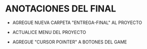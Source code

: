 # ANOTACIONES DEL FINAL #

- AGREGUE NUEVA CARPETA "ENTREGA-FINAL" AL PROYECTO

- ACTUALICE MENU DEL PROYECTO

- AGREGUE "CURSOR POINTER" A BOTONES DEL GAME

